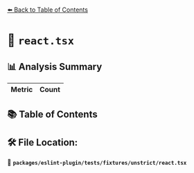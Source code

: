 [⬅️ Back to Table of Contents](../../../../../index.md)

# 📄 `react.tsx`

## 📊 Analysis Summary

| Metric | Count |
|--------|-------|

## 📚 Table of Contents


## 🛠️ File Location:
📂 **`packages/eslint-plugin/tests/fixtures/unstrict/react.tsx`**